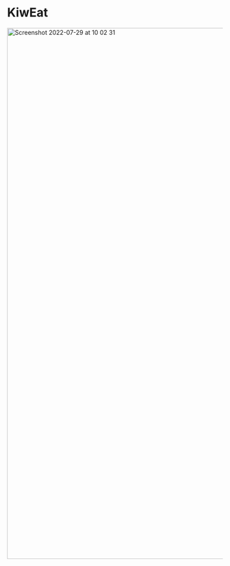 # KiwEat
<img width="1240" alt="Screenshot 2022-07-29 at 10 02 31" src="https://user-images.githubusercontent.com/92628355/181713406-4d372a0e-dd2d-4f31-a327-3f587dbdf088.png">
